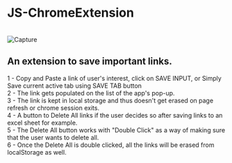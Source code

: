 # JS-ChromeExtension
\
![Capture](https://user-images.githubusercontent.com/95254477/158100145-6149534a-14f0-474b-9a37-fd09f311dd2d.PNG)

## An extension to save important links.
1 - Copy and Paste a link of user's interest, click on SAVE INPUT, or Simply Save current active tab using SAVE TAB button\
2 - The link gets populated on the list of the app's pop-up.\
3 - The link is kept in local storage and thus doesn't get erased on page refresh or chrome session exits.\
4 - A button to Delete All links if the user decides so after saving links to an excel sheet for example.\
5 - The Delete All button works with "Double Click" as a way of making sure that the user wants to delete all.\
6 - Once the Delete All is double clicked, all the links will be erased from localStorage as well.
